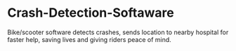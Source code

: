 # Crash-Detection-Softaware
Bike/scooter software detects crashes, sends location to nearby hospital for faster help, saving lives and giving riders peace of mind.

